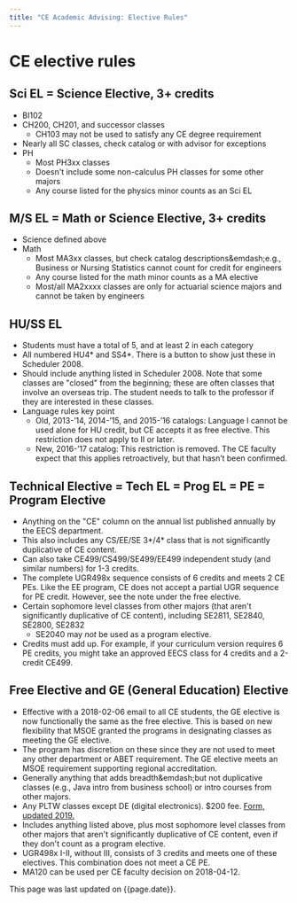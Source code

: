 ```yaml
---
title: "CE Academic Advising: Elective Rules"
---
```


# CE elective rules

## Sci EL = Science Elective, 3+ credits
* BI102
* CH200, CH201, and successor classes
  * CH103 may not be used to satisfy any CE degree requirement
* Nearly all SC classes, check catalog or with advisor for exceptions
* PH
  * Most PH3xx classes
  * Doesn't include some non-calculus PH classes for some other majors
  * Any course listed for the physics minor counts as an Sci EL

## M/S EL = Math or Science Elective, 3+ credits
* Science defined above
* Math
  * Most MA3xx classes, but check catalog descriptions&emdash;e.g., Business or Nursing Statistics cannot count for credit for engineers
  * Any course listed for the math minor counts as a MA elective
  * Most/all MA2xxxx classes are only for actuarial science majors and cannot be taken by engineers

## HU/SS EL
* Students must have a total of 5, and at least 2 in each category
* All numbered HU4* and SS4*. There is a button to show just these in Scheduler 2008.
* Should include anything listed in Scheduler 2008. Note that some classes are &quot;closed&quot; from the beginning; these are often classes that involve an overseas trip. The student needs to talk to the professor if they are interested in these classes.
* Language rules key point
  * Old, 2013-&rsquo;14, 2014-&rsquo;15, and 2015-&rsquo;16 catalogs: Language I cannot be used alone for HU credit, but CE accepts it as free elective. This restriction does not apply to II or later.
  * New, 2016-&rsquo;17 catalog: This restriction is removed. The CE faculty expect that this applies retroactively, but that hasn&rsquo;t been confirmed.

## Technical Elective = Tech EL = Prog EL = PE = Program Elective
* Anything on the &quot;CE&quot; column on the annual list published annually by the EECS department.
* This also includes any CS/EE/SE 3*/4* class that is not significantly duplicative of CE content.
* Can also take CE499/CS499/SE499/EE499 independent study (and similar numbers) for 1-3 credits.
* The complete UGR498x sequence consists of 6 credits and meets 2 CE PEs. Like the EE program, CE does not accept a partial UGR sequence for PE credit. However, see the note under the free elective.
* Certain sophomore level classes from other majors (that aren't significantly duplicative of CE content), including SE2811, SE2840, SE2800, SE2832
  * SE2040 may <em>not</em> be used as a program elective.
* Credits must add up. For example, if your curriculum version requires 6 PE credits, you might take an approved EECS class for 4 credits and a 2-credit CE499.
</ul>

## Free Elective and GE (General Education) Elective
* Effective with a 2018-02-06 email to all CE students, the GE elective is now functionally the same as the free elective. This is based on new flexibility that MSOE granted the programs in designating classes as meeting the GE elective.
* The program has discretion on these since they are not used to meet any other department or ABET requirement. The GE elective meets an MSOE requirement supporting regional accreditation.
* Generally anything that adds breadth&emdash;but not duplicative classes (e.g., Java intro from business school) or intro courses from other majors.
* Any PLTW classes except DE (digital electronics). $200 fee. <a href="https://msoe.s3.amazonaws.com/files/resources/2019-update-pltw-credit-app.pdf">Form, updated 2019.</a>
* Includes anything listed above, plus most sophomore level classes from other majors that aren't significantly duplicative of CE content, even if they don't count as a program elective.
* UGR498x I-II, without III, consists of 3 credits and meets one of these electives. This combination does not meet a CE PE.
* MA120 can be used per CE faculty decision on 2018-04-12.

This page was last updated on {{page.date}}.
